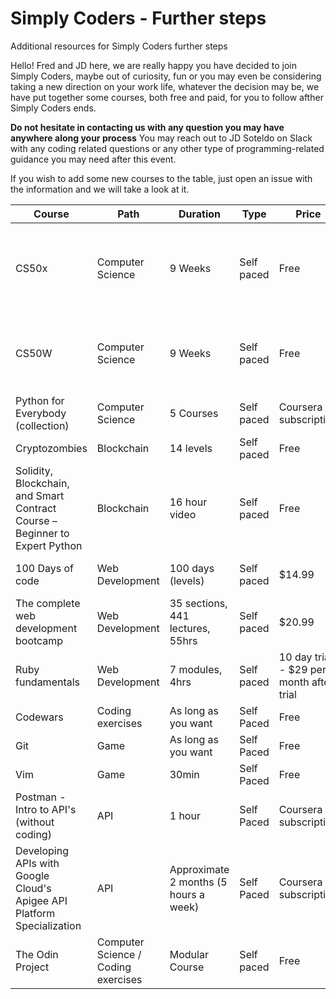 # Simply Coders - Further steps
Additional resources for Simply Coders further steps

Hello! Fred and JD here, we are really happy you have decided to join Simply Coders, maybe out of curiosity, fun or you may even be considering taking a new direction on your work life, whatever the decision may be, we have put together some courses, both free and paid, for you to follow afther Simply Coders ends.

**Do not hesitate in contacting us with any question you may have anywhere along your process**
You may reach out to JD Soteldo on Slack with any coding related questions or any other type of programming-related guidance you may need after this event.

If you wish to add some new courses to the table, just open an issue with the information and we will take a look at it.

| Course | Path | Duration | Type | Price | Technologies | Link |
| ------ | ---- | -------- | ---- | ----- | ------------ | ---- |
| CS50x | Computer Science | 9 Weeks | Self paced | Free | C, Python, Swift, React, HTML, JavaScript, Java, CSS, SQL, Flask, Django | [Open](https://cs50.harvard.edu/college/2022/spring/) |
| CS50W | Computer Science | 9 Weeks | Self paced | Free | Python, JavaScript, CSS, SQL, React, Bootstrap, Flask, Django | [Open](https://cs50.harvard.edu/web/2020/) |
| Python for Everybody (collection) | Computer Science | 5 Courses | Self paced | Coursera subscription |  | [Open on Coursera](https://www.coursera.org/specializations/python?utm_source=gg&utm_medium=sem&utm_campaign=06-PythonforEverybody-US&utm_content=B2C&campaignid=300366907&adgroupid=77268136997&device=c&keyword=programming%20in%20python&matchtype=b&network=g&devicemodel=&adpostion=&creativeid=453083046369&hide_mobile_promo&gclid=CjwKCAiAl-6PBhBCEiwAc2GOVL6Hrg9p0P7wdEAsUQ247S5lNEfpjak0iHI85EUpK50Ag1UzI4oo6BoCfCQQAvD_BwE) |
| Cryptozombies | Blockchain | 14 levels | Self paced | Free | Solidity, js | [Open](https://cryptozombies.io/en/course) |
| Solidity, Blockchain, and Smart Contract Course – Beginner to Expert Python  | Blockchain | 16 hour video | Self paced | Free | Solidity, python | [Open on Youtube](https://www.youtube.com/watch?v=M576WGiDBdQ&t=5506s) |
| 100 Days of code | Web Development | 100 days (levels) | Self paced | $14.99 | Python, JavaScript, CSS, SQL | [Open on Udemy](https://www.udemy.com/course/100-days-of-code/?utm_source=adwords&utm_medium=udemyads&utm_campaign=Python_v.PROF_la.EN_cc.US_ti.7380&utm_content=deal4584&utm_term=_._ag_78513466559_._ad_532070164200_._kw__._de_c_._dm__._pl__._ti_dsa-774930046209_._li_9027630_._pd__._&matchtype=&gclid=CjwKCAiAl-6PBhBCEiwAc2GOVMulGpfb2U5tQmwkTphLI4eYW0F1gtNg97C2yRk1gy9MLWJ93gZPrhoCawsQAvD_BwE) |
| The complete web development bootcamp | Web Development | 35 sections, 441 lectures, 55hrs | Self paced | $20.99 | HTML, CSS, Javascript, Node, React, MongoDB | [Open on Udemy](https://www.udemy.com/course/the-complete-web-development-bootcamp/?data_h=BUAecVdUTHQ%3D&deal_code=1812GIFTINGB&utm_source=adwords&utm_medium=udemyads&utm_campaign=DSA_Catchall_la.EN_cc.US&utm_content=deal4584&utm_term=_._ag_95911180068_._ad_532194018662_._kw__._de_c_._dm__._pl__._ti_dsa-406594358574_._li_9027630_._pd__._&matchtype=&gclid=CjwKCAiAl-6PBhBCEiwAc2GOVA5YNIIE2apMTlV7CAm-vAzDKyiBII11t3WjOFAiH2PmzM97UjU4wBoCJc8QAvD_BwE) |
| Ruby fundamentals | Web Development  | 7 modules, 4hrs | Self paced | 10 day trial - $29 per month after trial | Ruby | [Open on Pluralsight](https://www.pluralsight.com/courses/ruby-fundamentals?aid=701j0000001heIoAAI&promo=&utm_source=non_branded&utm_medium=digital_paid_search_google&utm_campaign=US_Dynamic&utm_content=&cq_cmp=175953558&gclid=CjwKCAiAl-6PBhBCEiwAc2GOVOm2RhBsViEWDokBRJAm7QM6Lmb3OsMsr2FyqCAMFkpvaUklQrHG7BoCBdoQAvD_BwE) |
| Codewars | Coding exercises | As long as you want | Self Paced | Free | Most languages | [Open Codewars](https://www.codewars.com/) |
| Git | Game | As long as you want | Self Paced | Free | Git | [Open](https://ohmygit.org/) |
| Vim | Game | 30min | Self Paced | Free | Vim | [Open](https://vim-adventures.com/) |
| Postman - Intro to API's (without coding) | API | 1 hour | Self Paced | Coursera subscription | N/A | [Open on Coursera](https://www.coursera.org/projects/laura-gemmell-intro-postman-apis) |
| Developing APIs with Google Cloud's Apigee API Platform Specialization | API | Approximate 2 months (5 hours a week) | Self Paced | Coursera subscription | N/A | [Open on Coursera](https://www.coursera.org/specializations/apigee-api-gcp#courses) |
| The Odin Project | Computer Science / Coding exercises | Modular Course | Self paced | Free | Ruby / JS | [Open Odin Project](https://www.theodinproject.com/) |
